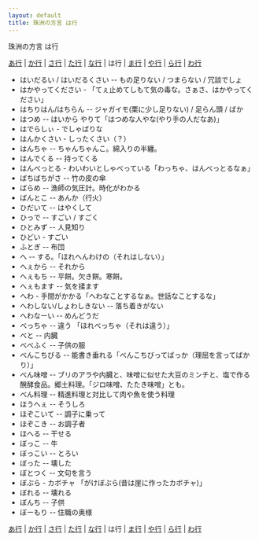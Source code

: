 ```yaml
---
layout: default
title: 珠洲の方言 は行
---
```

珠洲の方言 は行


<a href="a.html">あ行</a> | <a href="ka.html">か行</a> | <a href="sa.html">さ行</a> | <a href="ta.html">た行</a> | <a href="na.html">な行</a> | は行 | <a href="ma.html">ま行</a> | <a href="ya.html">や行</a> | <a href="ra.html">ら行</a> | <a href="wa.html">わ行</a>

- はいだるい / はいだるくさい -- もの足りない / つまらない /  冗談でしょ
- はかやってください - 「てぇ止めてしもて気の毒な。さぁさ、はかやってください」
- はちりはん/はちらん -- ジャガイモ(栗に少し足りない) / 足らん頭 / ばか
- はつめ -- はいから やりて「はつめな人やな(やり手の人だなあ)」
- はでらしぃ - でしゃばりな
- はんかくさい - しったくさい（？）
- はんちゃ -- ちゃんちゃんこ。綿入りの半纏。
- はんでくる -- 持ってくる
- はんべっとる - わいわいとしゃべっている「わっちゃ、はんべっとるなぁ」
- ばちばちがさ -- 竹の皮の傘
- ばらめ -- 漁師の気圧計。時化がわかる
- ばんとこ -- あんか（行火）
- ひだいて -- はやくして
- ひっで -- すごい / すごく
- ひとみず -- 人見知り
- ひどい - すごい
- ふとぎ -- 布団
- へ -- する。「ほれへんわけの（それはしない）」
- へぇから -- それから
- へぇもち -- 平餅。欠き餅。寒餅。
- へぇもます -- 気を揉ます
- へわ - 手間がかかる「へわなことするなぁ。世話なことするな」
- へわしない/しょわしきない -- 落ち着きがない
- へわなーい -- めんどうだ
- べっちゃ -- 違う 「ほれべっちゃ（それは違う）」
- べと -- 内臓
- べべふく -- 子供の服
- べんこちびる -- 能書き垂れる「べんこちびってばっか（理屈を言ってばかり）」
- べん味噌 -- ブリのアラや内臓と、味噌に似せた大豆のミンチと、塩で作る醗酵食品。郷土料理。「ジロ味噌、たたき味噌」とも。
- べん料理 -- 精進料理と対比して肉や魚を使う料理
- ほうへぇ -- そうしろ
- ほぞこいて -- 調子に乗って
- ほぞこき -- お調子者
- ほへる -- 干せる
- ぼっこ -- 牛
- ぼっこい -- とろい
- ぼった -- 壊した
- ぼとつく -- 文句を言う
- ぼぶら - カボチャ 「がけぼぶら(昔は崖に作ったカボチャ)」
- ぼれる -- 壊れる
- ぼんち -- 子供
- ぼーもり -- 住職の奥様


<a href="a.html">あ行</a> | <a href="ka.html">か行</a> | <a href="sa.html">さ行</a> | <a href="ta.html">た行</a> | <a href="na.html">な行</a> | は行 | <a href="ma.html">ま行</a> | <a href="ya.html">や行</a> | <a href="ra.html">ら行</a> | <a href="wa.html">わ行</a>

